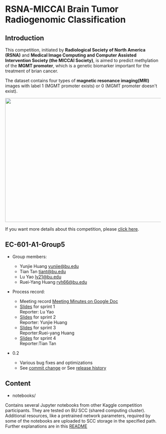 # RSNA-MICCAI Brain Tumor Radiogenomic Classification  
## Introduction
This  competition, initiated by **Radiological Society of North America (RSNA)** and **Medical Image Computing and Computer Assisted Intervention Society (the MICCAI Society)**, is aimed to predict methylation of the **MGMT promoter**, which is a genetic biomarker important for the treatment of brian cancer.  

The dataset contains four types of **magnetic resonance imaging(MRI)** images with label 1 (MGMT promoter exists) or 0 (MGMT promoter doesn't exist). 
<div align=center><img width="600" height="400" src="https://user-images.githubusercontent.com/62274799/144723644-9b92084e-4bb3-49c2-bd8a-14599af4a966.png"/></div>  

If you want more details about this competition, please [click here](https://www.kaggle.com/c/rsna-miccai-brain-tumor-radiogenomic-classification).

## EC-601-A1-Group5
* Group members:
    * Yunjie Huang  yunjie@bu.edu
    * Tian Tan  tiant@bu.edu
    * Lu Yao  ly21@bu.edu
    * Ruei-Yang Huang  ryh66@bu.edu
* Process record:  
    * Meeting record
    [Meeting Minutes on Google Doc](https://docs.google.com/document/d/1po9hrZAp04lbLL3IngvLaURMMgkMC6j_7K1OG1VMwKI/edit)  
    * [Slides](https://docs.google.com/presentation/d/1Rbz8CERPpYzqb3R-5VM3KQV54BMmuGFbkspIB72vo6Y/edit#slide=id.p) for sprint 1  
    Reporter: Lu Yao
    * [Slides](https://docs.google.com/presentation/d/1gcjl7WG3ZiM8fpEypsbxfQv8bCwBCvr66ohnju1qRvE/edit#slide=id.gfb4b64deb3_0_30) for sprint 2  
    Reporter: Yunjie Huang
    * [Slides](https://docs.google.com/presentation/d/18EvtdH91X8BNfZPydBUV2E1gd9Ob9fZTICXbYSq9I0U/edit?usp=sharing) for sprint 3  
    Reporter:Ruei-yang Huang
    * [Slides](https://docs.google.com/presentation/d/1ORs0PzGxYIg9fgvDt4KmARgAMtmrfz4tpp-DC2gAvp4/edit?usp=sharing) for sprint 4  
    Reporter:Tian Tan


* 0.2
    * Various bug fixes and optimizations
    * See [commit change]() or See [release history]()
 
## Content
* notebooks/

Contains several Jupyter notebooks from other Kaggle competition participants. They are tested on BU SCC (shared computing cluster). Additional resources, like a pretrained network parameters, required by some of the notebooks are uploaded to SCC storage in the specified path. Further explanations are in this [README](https://github.com/YunjieH/EC-601-A1-Group5/blob/main/notebooks/README.md)
